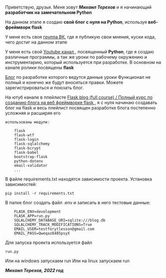 Приветствую, друзья. Меня зовут **_Михаил Терехов_** и я начинающий **разработчик
на замечательном Python**

На данном этапе я создаю **свой блог с нуля на Python**, используя **веб-фреймворк flask**

У меня есть своя [группа ВК](https://vk.com/python_for_me), где я публикую свои мнения,
куски кода, чего достиг на данном этапе

У меня есть свой [Youtube канал ](https://www.youtube.com/channel/UCLr7DxWBT0NWZv_w4uvLJaw),
посвященный **Python**, где я создаю различные программы, 
а так же уроки по рабочему окружению и инструментарию, который используется при разработке.
В основном на канале ролики посвящены **flask**

[Блог](http://mikedoit.pythonanywhere.com/) по разработке которого ведутся данные уроки
Функционал не полный и конечно же будут вноситься правки. Можете зарегистрироваться и поюзать блог.


На ютуб канале в плейлисте 
[Flask blog (full course) / Полный курс по созданию блога на веб фреймворке flask ](https://www.youtube.com/watch?v=dAfYYhC0RFQ&list=PLq89pZIwXSou6UxWQahrfRUGYpta43md4),
я с нуля начинаю создавать блог на flask и весь плейлист посвящен разработке блога постепенно усложняя и расширяя его

    использованы модули:

        flask
        flask-wtf
        flask-login
        flask-sqlalchemy
        flask-bcrypt
        flask-babel
        bootstrap-flask
        python-dotenv
        email-validator
        ...


В файле requirements.txt находятся зависимости проекта. 
Установка зависимостей:
    
    pip install -r requirements.txt

В папке блог создать файл .env и записать в него тестовые данные:

        FLASK_ENV=development
        FLASK_APP=run.py
        SQLALCHEMY_DATABASE_URI=sqlite:///blog.db
        SQLALCHEMY_TRACK_MODIFICATIONS=True
        EMAIL_USER=testforytlesson@gmail.com
        EMAIL_PASS=Qweqaz8485psyX



Для запуска проекта используется файл

    run.py

Или на windows запускаем run
Или на linux запускаем run


**_Михаил Терехов, 2022 год_**

